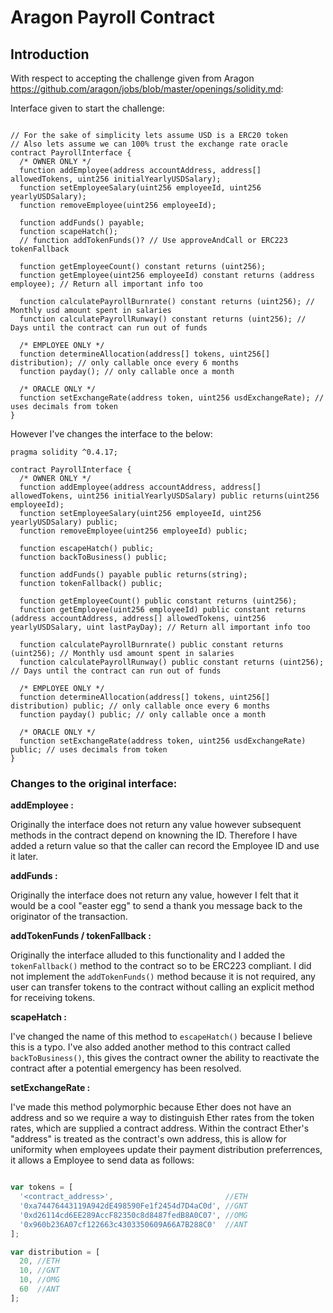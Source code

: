 # Aragon Payroll Contract

## Introduction

With respect to accepting the challenge given from Aragon https://github.com/aragon/jobs/blob/master/openings/solidity.md:

Interface given to start the challenge:

```

// For the sake of simplicity lets assume USD is a ERC20 token
// Also lets assume we can 100% trust the exchange rate oracle
contract PayrollInterface {
  /* OWNER ONLY */
  function addEmployee(address accountAddress, address[] allowedTokens, uint256 initialYearlyUSDSalary);
  function setEmployeeSalary(uint256 employeeId, uint256 yearlyUSDSalary);
  function removeEmployee(uint256 employeeId);

  function addFunds() payable;
  function scapeHatch();
  // function addTokenFunds()? // Use approveAndCall or ERC223 tokenFallback

  function getEmployeeCount() constant returns (uint256);
  function getEmployee(uint256 employeeId) constant returns (address employee); // Return all important info too

  function calculatePayrollBurnrate() constant returns (uint256); // Monthly usd amount spent in salaries
  function calculatePayrollRunway() constant returns (uint256); // Days until the contract can run out of funds

  /* EMPLOYEE ONLY */
  function determineAllocation(address[] tokens, uint256[] distribution); // only callable once every 6 months
  function payday(); // only callable once a month

  /* ORACLE ONLY */
  function setExchangeRate(address token, uint256 usdExchangeRate); // uses decimals from token
}

```

However I've changes the interface to the below:

```
pragma solidity ^0.4.17;

contract PayrollInterface {
  /* OWNER ONLY */
  function addEmployee(address accountAddress, address[] allowedTokens, uint256 initialYearlyUSDSalary) public returns(uint256 employeeId);
  function setEmployeeSalary(uint256 employeeId, uint256 yearlyUSDSalary) public;
  function removeEmployee(uint256 employeeId) public;

  function escapeHatch() public;
  function backToBusiness() public;
  
  function addFunds() payable public returns(string);
  function tokenFallback() public;

  function getEmployeeCount() public constant returns (uint256);
  function getEmployee(uint256 employeeId) public constant returns (address accountAddress, address[] allowedTokens, uint256 yearlyUSDSalary, uint lastPayDay); // Return all important info too

  function calculatePayrollBurnrate() public constant returns (uint256); // Monthly usd amount spent in salaries
  function calculatePayrollRunway() public constant returns (uint256); // Days until the contract can run out of funds

  /* EMPLOYEE ONLY */
  function determineAllocation(address[] tokens, uint256[] distribution) public; // only callable once every 6 months
  function payday() public; // only callable once a month

  /* ORACLE ONLY */
  function setExchangeRate(address token, uint256 usdExchangeRate) public; // uses decimals from token
}
```

### Changes to the original interface:

**addEmployee :**

Originally the interface does not return any value however subsequent methods in the contract depend on knowning the ID. Therefore I have added a return value so that the caller can record the Employee ID and use it later.

**addFunds :**

Originally the interface does not return any value, however I felt that it would be a cool "easter egg" to send a thank you message back to the originator of the transaction.

**addTokenFunds /  tokenFallback :**

Originally the interface alluded to this functionality and I added the `tokenFallback()` method to the contract so to be ERC223 compliant. I did not implement the `addTokenFunds()` method because it is not required, any user can transfer tokens to the contract without calling an explicit method for receiving tokens.

**scapeHatch :**

I've changed the name of this method to `escapeHatch()` because I believe this is a typo. I've also added another method to this contract called `backToBusiness()`, this gives the contract owner the ability to reactivate the contract after a potential emergency has been resolved.

**setExchangeRate :**

I've made this method polymorphic because Ether does not have an address and so we require a way to distinguish Ether rates from the token rates, which are supplied a contract address. Within the contract Ether's "address" is treated as the contract's own address, this is allow for uniformity when employees update their payment distribution preferrences, it allows a Employee to send data as follows:

```javascript

var tokens = [
  '<contract_address>',                         //ETH
  '0xa74476443119A942dE498590Fe1f2454d7D4aC0d', //GNT
  '0xd26114cd6EE289AccF82350c8d8487fedB8A0C07', //OMG
  '0x960b236A07cf122663c4303350609A66A7B288C0'  //ANT
];

var distribution = [
  20, //ETH
  10, //GNT
  10, //OMG
  60  //ANT
];

```
